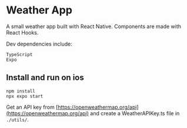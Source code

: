 # Weather App

A small weather app built with React Native.
Components are made with React Hooks.

Dev dependencies include:

```
TypeScript
Expo
```

## Install and run on ios

```
npm install
npx expo start
```

Get an API key from [https://openweathermap.org/api](https://openweathermap.org/api) and create a WeatherAPIKey.ts file in `./utils/`.
